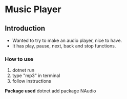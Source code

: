 # Music Player


## Introduction
- Wanted to try to make an audio player, nice to have.
- It has play, pause, next, back and stop functions.


### How to use

1. dotnet run
2. type "mp3" in terminal
3. follow instructions









**Package used**
dotnet add package NAudio